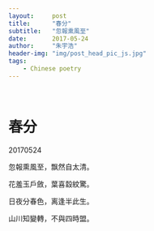 ```yaml
---
layout:     post
title:      "春分"
subtitle:   "忽報熏風至"
date:       2017-05-24
author:     "朱宇浩"
header-img: "img/post_head_pic_js.jpg"
tags:
    - Chinese poetry
---
```


​
# 春分
20170524

忽報熏風至，飘然自太清。

花羞玉戶斂，葉喜縠紋驚。

日夜分春色，离逢半此生。

山川知變轉，不與四時盟。
